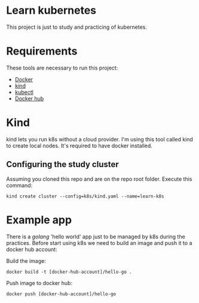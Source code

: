 # Learn kubernetes

This project is just to study and practicing of kubernetes.

# Requirements

These tools are necessary to run this project:

- [Docker](https://docs.docker.com/get-docker/)
- [kind](https://kind.sigs.k8s.io/docs/user/quick-start/#installation)
- [kubectl](https://kind.sigs.k8s.io/docs/user/quick-start/#installation)
- [Docker hub](https://docs.docker.com/docker-hub/)

# Kind

kind lets you run k8s without a cloud provider. I'm using this tool called kind to create local nodes. It's required to have docker installed.

## Configuring the study cluster

Assuming you cloned this repo and are on the repo root folder. Execute this command:

`kind create cluster --config=k8s/kind.yaml --name=learn-k8s`

# Example app

There is a *golang* 'hello world' app just to be managed by k8s during the practices. Before start using k8s we need to build an image and push it to a docker hub account:

Build the image:

`docker build -t [docker-hub-account]/hello-go .`

Push image to docker hub:

`docker push [docker-hub-account]/hello-go`
